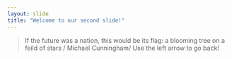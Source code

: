 ```yaml
---
layout: slide
title: "Welcome to our second slide!"
---
```

> If the future was a nation, this would be its flag: a blooming tree on a feild of stars / Michael Cunningham/
Use the left arrow to go back!
